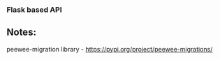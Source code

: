 ### Flask based API

## Notes:
peewee-migration library - https://pypi.org/project/peewee-migrations/